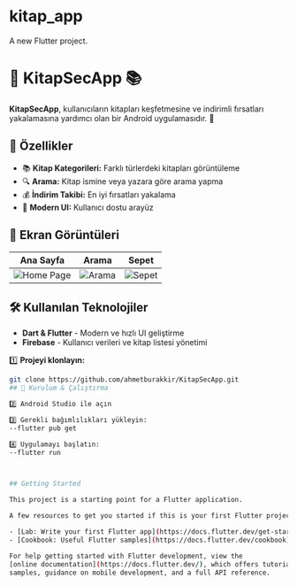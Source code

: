 # kitap_app

A new Flutter project.

# 📖 KitapSecApp 📚  

**KitapSecApp**, kullanıcıların kitapları keşfetmesine ve indirimli fırsatları yakalamasına yardımcı olan bir Android uygulamasıdır. 📲  

## 🚀 Özellikler  

- 📚 **Kitap Kategorileri:** Farklı türlerdeki kitapları görüntüleme  
- 🔍 **Arama:** Kitap ismine veya yazara göre arama yapma  
- 💰 **İndirim Takibi:** En iyi fırsatları yakalama  
- 🎨 **Modern UI:** Kullanıcı dostu arayüz  

## 📸 Ekran Görüntüleri  

| Ana Sayfa | Arama | Sepet |
|-----------|---------|---------|
| ![Home Page](https://github.com/user-attachments/assets/42f88c1d-9f54-4cff-9b97-bda79668eda6) | ![Arama](https://via.placeholder.com/200) | ![Sepet](https://via.placeholder.com/200) |


## 🛠️ Kullanılan Teknolojiler  

- **Dart & Flutter** - Modern ve hızlı UI geliştirme  
- **Firebase** - Kullanıcı verileri ve kitap listesi yönetimi  

1️⃣ **Projeyi klonlayın:**  
```sh
git clone https://github.com/ahmetburakkir/KitapSecApp.git
## 🔧 Kurulum & Çalıştırma  

2️⃣ Android Studio ile açın

3️⃣ Gerekli bağımlılıkları yükleyin:
--flutter pub get

4️⃣ Uygulamayı başlatın:
--flutter run



## Getting Started

This project is a starting point for a Flutter application.

A few resources to get you started if this is your first Flutter project:

- [Lab: Write your first Flutter app](https://docs.flutter.dev/get-started/codelab)
- [Cookbook: Useful Flutter samples](https://docs.flutter.dev/cookbook)

For help getting started with Flutter development, view the
[online documentation](https://docs.flutter.dev/), which offers tutorials,
samples, guidance on mobile development, and a full API reference.
